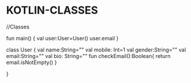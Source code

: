 # KOTLIN-CLASSES

//Classes

fun main()
{
val user:User=User()
user.email 
}

class User  {
 val name:String=""
val mobile: Int=1
val gender:String=""
val email:String=""
val bio: String=""
fun checkEmail():Boolean{
      return email.isNotEmpty()
}

}
